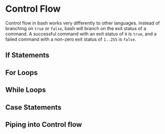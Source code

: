 # Control Flow

Control flow in bash works very differently to other languages. Instead of branching on `true` or `false`, bash will branch on the exit status of a command. A successful command with an exit status of `0` is `true`, and a failed command with a non-zero exit status of `1..255` is `false`.

## If Statements

## For Loops

## While Loops

## Case Statements

## Piping into Control flow
